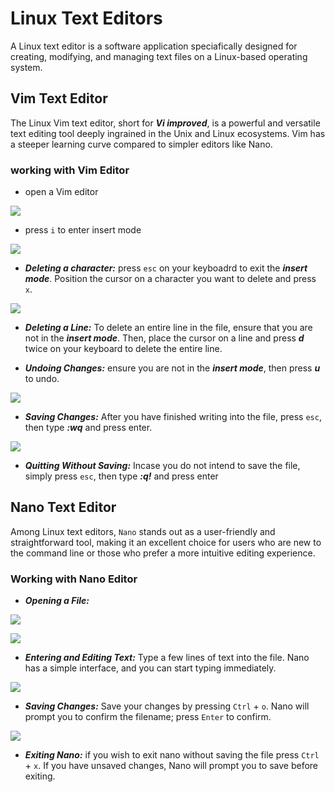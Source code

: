 # Linux Text Editors

A Linux text editor is a software application speciafically designed for creating, modifying, and managing text files on a Linux-based operating system.

## Vim Text Editor

The Linux Vim text editor, short for ***Vi improved***, is a powerful and versatile text editing tool deeply ingrained in the Unix and Linux ecosystems. Vim has a steeper learning curve compared to simpler editors like Nano.

### working with Vim Editor

- open a Vim editor

![](img/1.%20open%20file%20with%20vim.PNG)

- press `i` to enter insert mode

![](img/2.%20insert%20mode.PNG)

- ***Deleting a character:*** press `esc` on your keyboadrd to exit the ***insert mode***. Position the cursor on a character you want to delete and press `x`.

![](img/3.%20press%20x%20to%20delete.PNG)

- ***Deleting a Line:*** To delete an entire line in the file, ensure that you are not in the ***insert mode***.
Then, place the cursor on a line and press ***d*** twice on your keyboard to delete the entire line.



- ***Undoing Changes:*** ensure you are not in the ***insert mode***, then press ***u*** to undo.

![](img/4.%20undo%20vim.PNG)

- ***Saving Changes:*** After you have finished writing into the file, press `esc`, then type ***:wq*** and press enter.

![](img/5.%20save%20and%20quit.PNG)

- ***Quitting Without Saving:*** Incase you do not intend to save the file, simply press `esc`, then type ***:q!*** and press enter

## Nano Text Editor

Among Linux text editors, `Nano` stands out as a user-friendly and straightforward tool, making it an excellent choice for users who are new to the command line or those who prefer a more intuitive editing experience.

### Working with Nano Editor

- ***Opening a File:***

![](img/6.%20nano%20open.PNG)

![](img/7.%20open%20file%20nano.PNG)


- ***Entering and Editing Text:*** Type a few lines of text into the file. Nano has a simple interface, and you can start typing immediately.

![](img/7.%20open%20file%20nano.PNG)

- ***Saving Changes:*** Save your changes by pressing `Ctrl` + `o`. Nano will prompt you to confirm the filename; press `Enter` to confirm.

![](img/8.%20save%20file.PNG)

- ***Exiting Nano:*** if you wish to exit nano without saving the file press `Ctrl` + `x`. If you have unsaved changes, Nano will prompt you to save before exiting.